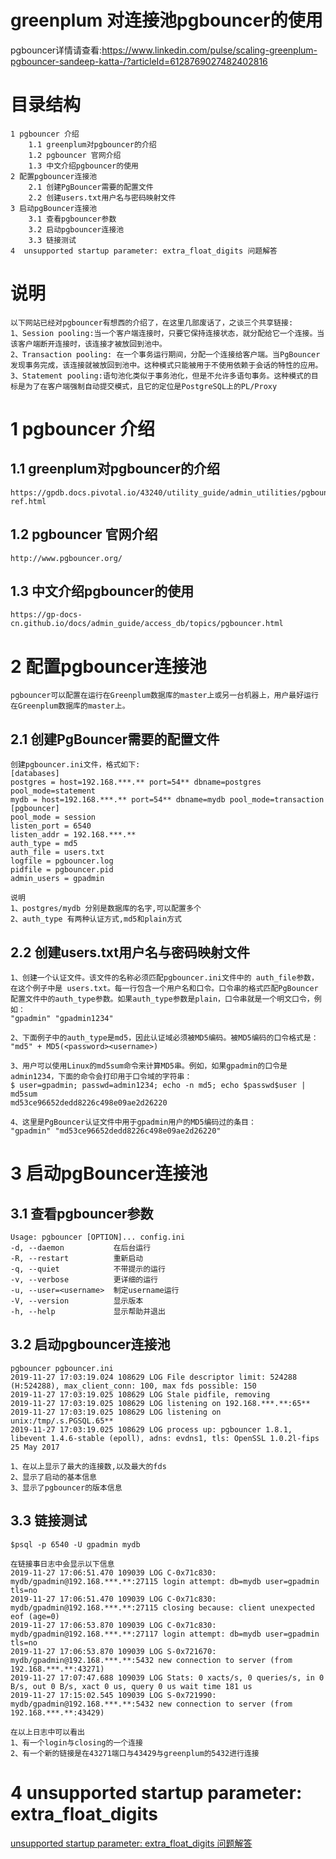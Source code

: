 # greenplum 对连接池pgbouncer的使用

pgbouncer详情请查看:https://www.linkedin.com/pulse/scaling-greenplum-pgbouncer-sandeep-katta-/?articleId=6128769027482402816

# 目录结构
	1 pgbouncer 介绍
		1.1 greenplum对pgbouncer的介绍
		1.2 pgbouncer 官网介绍
		1.3 中文介绍pgbouncer的使用
	2 配置pgbouncer连接池
		2.1 创建PgBouncer需要的配置文件
		2.2 创建users.txt用户名与密码映射文件
	3 启动pgBouncer连接池
		3.1 查看pgbouncer参数
		3.2 启动pgbouncer连接池
		3.3 链接测试
	4  unsupported startup parameter: extra_float_digits 问题解答

# 说明
	以下网站已经对pgbouncer有想西的介绍了，在这里几部废话了，之谈三个共享链接:
	1、Session pooling:当一个客户端连接时，只要它保持连接状态，就分配给它一个连接。当该客户端断开连接时，该连接才被放回到池中。
	2、Transaction pooling: 在一个事务运行期间，分配一个连接给客户端。当PgBouncer发现事务完成，该连接就被放回到池中。这种模式只能被用于不使用依赖于会话的特性的应用。
	3、Statement pooling:语句池化类似于事务池化，但是不允许多语句事务。这种模式的目标是为了在客户端强制自动提交模式，且它的定位是PostgreSQL上的PL/Proxy
# 1 pgbouncer 介绍
## 1.1 greenplum对pgbouncer的介绍
	https://gpdb.docs.pivotal.io/43240/utility_guide/admin_utilities/pgbouncer-ref.html

## 1.2 pgbouncer 官网介绍
	http://www.pgbouncer.org/

## 1.3 中文介绍pgbouncer的使用
	https://gp-docs-cn.github.io/docs/admin_guide/access_db/topics/pgbouncer.html
	
# 2 配置pgbouncer连接池
	pgbouncer可以配置在运行在Greenplum数据库的master上或另一台机器上，用户最好运行在Greenplum数据库的master上。

## 2.1 创建PgBouncer需要的配置文件
	创建pgbouncer.ini文件，格式如下:
	[databases]
	postgres = host=192.168.***.** port=54** dbname=postgres  pool_mode=statement
	mydb = host=192.168.***.** port=54** dbname=mydb pool_mode=transaction
	[pgbouncer]
	pool_mode = session
	listen_port = 6540
	listen_addr = 192.168.***.**
	auth_type = md5
	auth_file = users.txt
	logfile = pgbouncer.log
	pidfile = pgbouncer.pid
	admin_users = gpadmin
	
	说明
	1、postgres/mydb 分别是数据库的名字,可以配置多个
	2、auth_type 有两种认证方式,md5和plain方式
	
## 2.2 创建users.txt用户名与密码映射文件
	1、创建一个认证文件。该文件的名称必须匹配pgbouncer.ini文件中的 auth_file参数，在这个例子中是 users.txt。每一行包含一个用户名和口令。口令串的格式匹配PgBouncer配置文件中的auth_type参数。如果auth_type参数是plain，口令串就是一个明文口令，例如：
	"gpadmin" "gpadmin1234"
	
	2、下面例子中的auth_type是md5，因此认证域必须被MD5编码。被MD5编码的口令格式是：
	"md5" + MD5(<password><username>)
	
	3、用户可以使用Linux的md5sum命令来计算MD5串。例如，如果gpadmin的口令是admin1234，下面的命令会打印用于口令域的字符串：
	$ user=gpadmin; passwd=admin1234; echo -n md5; echo $passwd$user | md5sum
	md53ce96652dedd8226c498e09ae2d26220
	
	4、这里是PgBouncer认证文件中用于gpadmin用户的MD5编码过的条目：
	"gpadmin" "md53ce96652dedd8226c498e09ae2d26220"
	
# 3 启动pgBouncer连接池

## 3.1 查看pgbouncer参数
	Usage: pgbouncer [OPTION]... config.ini
	-d, --daemon           在后台运行
	-R, --restart          重新启动
	-q, --quiet            不带提示的运行
	-v, --verbose          更详细的运行
	-u, --user=<username>  制定username运行
	-V, --version          显示版本
	-h, --help             显示帮助并退出
  
## 3.2 启动pgbouncer连接池
	pgbouncer pgbouncer.ini
	2019-11-27 17:03:19.024 108629 LOG File descriptor limit: 524288 (H:524288), max_client_conn: 100, max fds possible: 150
	2019-11-27 17:03:19.025 108629 LOG Stale pidfile, removing
	2019-11-27 17:03:19.025 108629 LOG listening on 192.168.***.**:65**
	2019-11-27 17:03:19.025 108629 LOG listening on unix:/tmp/.s.PGSQL.65**
	2019-11-27 17:03:19.025 108629 LOG process up: pgbouncer 1.8.1, libevent 1.4.6-stable (epoll), adns: evdns1, tls: OpenSSL 1.0.2l-fips  25 May 2017

	1、在以上显示了最大的连接数,以及最大的fds
	2、显示了启动的基本信息
	3、显示了pgbouncer的版本信息


## 3.3 链接测试

	$psql -p 6540 -U gpadmin mydb
	
	在链接事日志中会显示以下信息
	2019-11-27 17:06:51.470 109039 LOG C-0x71c830: mydb/gpadmin@192.168.***.**:27115 login attempt: db=mydb user=gpadmin tls=no
	2019-11-27 17:06:51.470 109039 LOG C-0x71c830: mydb/gpadmin@192.168.***.**:27115 closing because: client unexpected eof (age=0)
	2019-11-27 17:06:53.870 109039 LOG C-0x71c830: mydb/gpadmin@192.168.***.**:27117 login attempt: db=mydb user=gpadmin tls=no
	2019-11-27 17:06:53.870 109039 LOG S-0x721670: mydb/gpadmin@192.168.***.**:5432 new connection to server (from 192.168.***.**:43271)
	2019-11-27 17:07:47.688 109039 LOG Stats: 0 xacts/s, 0 queries/s, in 0 B/s, out 0 B/s, xact 0 us, query 0 us wait time 181 us
	2019-11-27 17:15:02.545 109039 LOG S-0x721990: mydb/gpadmin@192.168.***.**:5432 new connection to server (from 192.168.***.**:43429)
	
	在以上日志中可以看出
	1、有一个login与closing的一个连接
	2、有一个新的链接是在43271端口与43429与greenplum的5432进行连接

# 4  unsupported startup parameter: extra_float_digits
[unsupported startup parameter: extra_float_digits 问题解答](https://blog.csdn.net/cdnight/article/details/90476382)



